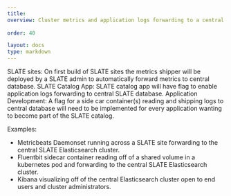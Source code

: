 ```yaml
---
title: 
overview: Cluster metrics and application logs forwarding to a central SLATE database with visualization consumable by end users and cluster administrators.
              
order: 40

layout: docs
type: markdown
---
```


SLATE sites: On first build of SLATE sites the metrics shipper will be deployed by a SLATE admin to automatically forward metrics to central database.
SLATE Catalog App: SLATE catalog app will have flag to enable application logs forwarding to central SLATE database.
Application Development: A flag for a side car container(s) reading and shipping logs to central database will need to be implemented for every application wanting to become part of the SLATE catalog.

Examples:
* Metricbeats Daemonset running across a SLATE site forwarding to the central SLATE Elasticsearch cluster.
* Fluentbit sidecar container reading off of a shared volume in a kubernetes pod and forwarding to the central SLATE Elasticsearch cluster.
* Kibana visualizing off of the central Elasticsearch cluster open to end users and cluster administrators.
